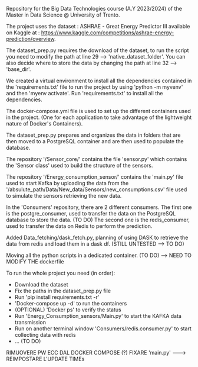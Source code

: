 Repository for the Big Data Technologies course (A.Y 2023/2024) of the Master in Data Science @ University of Trento.

The project uses the dataset : ASHRAE - Great Energy Predictor III available on Kaggle at : https://www.kaggle.com/competitions/ashrae-energy-prediction/overview.

The dataset_prep.py requires the download of the dataset, to run the script you need to modify the path at line 29 --> 'native_dataset_folder'. 
You can also decide where to store the data by changing the path at line 32 --> 'base_dir'.

We created a virtual environment to install all the dependencies contained in the 'requirements.txt' file to run the project by using 'python -m myvenv' and then 'myenv activate'.
Run 'requirements.txt' to install all the dependencies.

The docker-compose.yml file is used to set up the different containers used in the project. (One for each application to take advantage of the lightweight nature of Docker's Containers).

The dataset_prep.py prepares and organizes the data in folders that are then moved to a PostgreSQL container and are then used to populate the database.

The repository '/Sensor_core/' contains the file 'sensor.py' which contains the 'Sensor class' used to build the structure of the sensors.

The repository '/Energy_consumption_sensor/' contains the 'main.py' file used to start Kafka by uploading the data from the '/absulute_path/Data/New_data/Sensors/new_consumptions.csv' file used to simulate the sensors retrieving the new data.

In the 'Consumers' repository, there are 2 different consumers. 
The first one is the postgre_consumer, used to transfer the data on the PostgreSQL database to store the data. (TO DO)
The second one is the redis_consumer, used to transfer the data on Redis to perform the prediction.

Added Data_fetching/dask_fetch.py, planning of using DASK to retrieve the data from redis and load them in a dask df. (STILL UNTESTED --> TO DO)

Moving all the python scripts in a dedicated container. (TO DO) --> NEED TO MODIFY THE dockerfile



To run the whole project you need (in order):

- Download the dataset 
- Fix the paths in the dataset_prep.py file 
- Run 'pip install requirements.txt -r'
- 'Docker-compose up -d' to run the containers
- (OPTIONAL) 'Docker ps' to verify the status 
- Run 'Energy_Consumption_sensors/Main.py' to start the KAFKA data transmission
- Run on another terminal window 'Consumers/redis.consumer.py' to start collecting data with redis
- ... (TO DO)

RIMUOVERE PW ECC DAL DOCKER COMPOSE (?)
FIXARE 'main.py' ---> REIMPOSTARE L'UPDATE TIMEs
